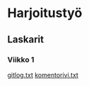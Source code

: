 # Harjoitustyö

## Laskarit

### Viikko 1

[gitlog.txt](https://github.com/melxi/at-harjoitustyo/blob/master/laskarit/viikko1/gitlog.txt)
[komentorivi.txt](https://github.com/melxi/at-harjoitustyo/blob/master/laskarit/viikko1/komentorivi.txt)
